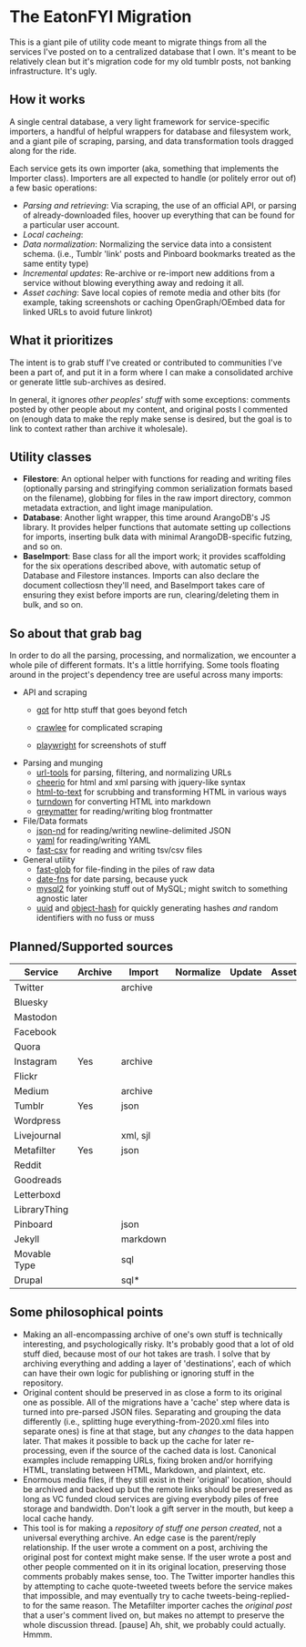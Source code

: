 # The EatonFYI Migration

This is a giant pile of utility code meant to migrate things from all the services
I've posted on to a centralized database that I own. It's meant to be relatively
clean but it's migration code for my old tumblr posts, not banking infrastructure.
It's ugly.

## How it works

A single central database, a very light framework for service-specific importers,
a handful of helpful wrappers for database and filesystem work,  and a giant pile
of scraping, parsing, and data transformation tools dragged along for the ride.

Each service gets its own importer (aka, something that implements the Importer
class). Importers are all expected to handle (or politely error out of) a few basic
operations:

- *Parsing and retrieving*: Via scraping, the use of an official API, or parsing of
  already-downloaded files, hoover up everything that can be found for a particular
  user account.
- *Local cacheing*:
- *Data normalization*: Normalizing the service data into a consistent schema. (i.e.,
  Tumblr 'link' posts and Pinboard bookmarks treated as the same entity type)
- *Incremental updates*: Re-archive or re-import new additions from a service without
  blowing everything away and redoing it all.
- *Asset caching*: Save local copies of remote media and other bits (for example,
  taking screenshots or caching OpenGraph/OEmbed data for linked URLs to avoid
  future linkrot)

## What it prioritizes

The intent is to grab stuff I've created or contributed to communities I've been a
part of, and put it in a form where I can make a consolidated archive or generate
little sub-archives as desired.

In general, it ignores *other peoples' stuff* with some exceptions: comments posted
by other people about my content, and original posts I commented on (enough data
to make the reply make sense is desired, but the goal is to link to context rather
than archive it wholesale).

## Utility classes

- **Filestore**: An optional helper with functions for reading and writing files (optionally
  parsing and stringifying common serialization formats based on the filename), globbing for files
  in the raw import directory, common metadata extraction, and light image manipulation.
- **Database**: Another light wrapper, this time around ArangoDB's JS library. It provides
  helper functions that automate setting up collections for imports, inserting bulk data
  with minimal ArangoDB-specific futzing, and so on.
- **BaseImport**: Base class for all the import work; it provides scaffolding for the six
  operations described above, with automatic setup of Database and Filestore instances.
  Imports can also declare the document collectiosn they'll need, and BaseImport takes care
  of ensuring they exist before imports are run, clearing/deleting them in bulk, and so on.

## So about that grab bag

In order to do all the parsing, processing, and normalization, we encounter a whole
pile of different formats. It's a little horrifying. Some tools floating around in
the project's dependency tree are useful across many imports:

- API and scraping
  - [got](https://github.com/sindresorhus/got) for http stuff that goes beyond fetch
  
  - [crawlee](https://crawlee.dev) for complicated scraping
  - [playwright](https://github.com/Microsoft/playwright) for screenshots of stuff
- Parsing and munging
  - [url-tools](https://github.com/autogram-is/url-tools) for parsing, filtering, and normalizing URLs
  - [cheerio](https://cheerio.js.org) for html and xml parsing with jquery-like syntax
  - [html-to-text](https://github.com/html-to-text/node-html-to-text) for scrubbing and transforming HTML in various ways
  - [turndown](https://github.com/mixmark-io/turndown) for converting HTML into markdown
  - [greymatter](https://github.com/jonschlinkert/gray-matter) for reading/writing blog frontmatter
- File/Data formats
  - [json-nd](https://github.com/thyms/json-nd) for reading/writing newline-delimited JSON
  - [yaml](https://github.com/eemeli/yaml) for reading/writing YAML
  - [fast-csv](https://github.com/C2FO/fast-csv) for reading and writing tsv/csv files
- General utility
  - [fast-glob](https://github.com/mrmlnc/fast-glob) for file-finding in the piles of raw data
  - [date-fns](https://date-fns.org) for date parsing, because yuck
  - [mysql2](https://github.com/sidorares/node-mysql2) for yoinking stuff out of MySQL;
    might switch to something agnostic later
  - [uuid](https://github.com/uuidjs/uuid) and [object-hash](https://github.com/puleos/object-hash) for quickly generating hashes *and* random identifiers with no fuss or muss

## Planned/Supported sources

| Service               | Archive | Import    | Normalize | Update    | Assets    |
| --------------------- | ------- | --------- | --------- | --------- | --------- |
| Twitter               |         | archive   |           |           |           |
| Bluesky               |         |           |           |           |           |
| Mastodon              |         |           |           |           |           |
| Facebook              |         |           |           |           |           |
| Quora                 |         |           |           |           |           |
| Instagram             | Yes     | archive   |           |           |           |
| Flickr                |         |           |           |           |           |
| Medium                |         | archive   |           |           |           |
| Tumblr                | Yes     | json      |           |           |           |
| Wordpress             |         |           |           |           |           |
| Livejournal           |         | xml, sjl  |           |           |           |
| Metafilter             | Yes     | json      |           |           |           |
| Reddit                |         |           |           |           |           |
| Goodreads             |         |           |           |           |           |
| Letterboxd            |         |           |           |           |           |
| LibraryThing          |         |           |           |           |           |
| Pinboard              |         | json      |           |           |           |
| Jekyll                |         | markdown  |           |           |           |
| Movable Type          |         | sql       |           |           |           |
| Drupal                |         | sql*      |           |           |           |

## Some philosophical points

- Making an all-encompassing archive of one's own stuff is technically interesting,
  and psychologically risky. It's probably good that a lot of old stuff died,
  because most of our hot takes are trash. I solve that by archiving everything
  and adding a layer of 'destinations', each of which can have their own logic for
  publishing or ignoring stuff in the repository.
- Original content should be preserved in as close a form to its original one as
  possible. All of the migrations have a 'cache' step where data is turned into
  pre-parsed JSON files. Separating and grouping the data differently (i.e.,
  splitting huge everything-from-2020.xml files into separate ones) is fine
  at that stage, but any *changes* to the data happen later. That makes it
  possible to back up the cache for later re-processing, even if the source of
  the cached data is lost. Canonical examples include remapping URLs, fixing
  broken and/or horrifying HTML, translating between HTML, Markdown, and plaintext,
  etc.
- Enormous media files, if they still exist in their 'original' location, should
  be archived and backed up but the remote links should be preserved as long as
  VC funded cloud services are giving everybody piles of free storage and bandwidth.
  Don't look a gift server in the mouth, but keep a local cache handy.
- This tool is for making a *repository of stuff one person created*, not a universal
  everything archive. An edge case is the parent/reply relationship. If the user wrote
  a comment on a post, archiving the original post for context might make sense. If the
  user wrote a post and other people commented on it in its original location,
  preserving those comments probably makes sense, too. The Twitter importer handles
  this by attempting to cache quote-tweeted tweets before the service makes that
  impossible, and may eventually try to cache tweets-being-replied-to for the same
  reason. The Metafilter importer caches the *original post* that a user's comment
  lived on, but makes no attempt to preserve the whole discussion thread. [pause]
  Ah, shit, we probably could actually. Hmmm.
